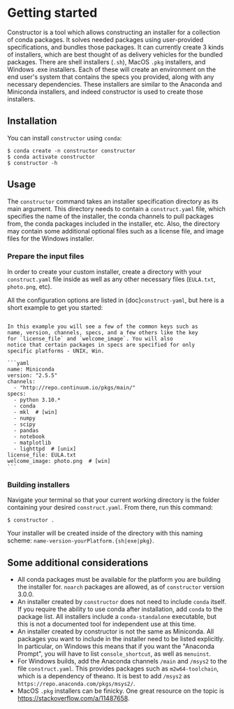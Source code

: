 # Getting started

Constructor is a tool which allows constructing an installer
for a collection of conda packages. It solves needed packages using user-provided
specifications, and bundles those packages.  It can currently create 3 kinds of
installers, which are best thought of as delivery vehicles for the bundled packages.
There are shell installers (`.sh`), MacOS `.pkg` installers, and Windows .exe installers.
Each of these will create an environment on the end user's system that contains the specs
you provided, along with any necessary dependencies.  These installers are similar
to the Anaconda and Miniconda installers, and indeed constructor is used to create
those installers.

## Installation

You can install `constructor` using `conda`:

```console
$ conda create -n constructor constructor
$ conda activate constructor
$ constructor -h
```

## Usage

The `constructor` command takes an installer specification directory
as its main argument. This directory needs to contain a `construct.yaml` file,
which specifies the name of the installer, the conda channels to pull packages
from, the conda packages included in the installer, etc. Also,
the directory may contain some additional optional files such as a license file,
and image files for the Windows installer.

### Prepare the input files

In order to create your custom installer, create a directory
with your `construct.yaml` file inside as well as any other
necessary files (`EULA.txt`, `photo.png`, etc).

All the configuration options are listed in {doc}`construct-yaml`,
but here is a short example to get you started:

````{admonition} Example construct.yaml

In this example you will see a few of the common keys such as
name, version, channels, specs, and a few others like the key
for `license_file` and `welcome_image`. You will also
notice that certain packages in specs are specified for only
specific platforms - UNIX, Win.

```yaml
name: Miniconda
version: "2.5.5"
channels:
  - "http://repo.continuum.io/pkgs/main/"
specs:
  - python 3.10.*
  - conda
  - mkl  # [win]
  - numpy
  - scipy
  - pandas
  - notebook
  - matplotlib
  - lighttpd  # [unix]
license_file: EULA.txt
welcome_image: photo.png  # [win]
```
````

### Building installers

Navigate your terminal so that your current working directory is the folder
containing your desired `construct.yaml`. From there, run this command:

```console
$ constructor .
```

Your installer will be created inside of the directory with
this naming scheme: `name-version-yourPlatform.{sh|exe|pkg}`.

## Some additional considerations

* All conda packages must be available for the platform you are
  building the installer for.  `noarch` packages are allowed, as of
  `constructor` version 3.0.0.
* An installer created by `constructor` does not need to include
  `conda` itself. If you require the ability to use conda after
  installation, add `conda` to the package list.  All installers
  include a `conda-standalone` executable, but this is not a
  documented tool for independent use at this time.
* An installer created by constructor is not the same as
  Miniconda. All packages you want to include in the installer
  need to be listed explicitly. In particular, on Windows this
  means that if you want the "Anaconda Prompt", you will have
  to list `console_shortcut`, as well as `menuinst`.
* For Windows builds, add the Anaconda channels `/main` and `/msys2`
  to the file `construct.yaml`. This provides packages such
  as `m2w64-toolchain`, which is a dependency of theano. It is best
  to add `/msys2` as `https://repo.anaconda.com/pkgs/msys2/`.
* MacOS `.pkg` installers can be finicky. One great resource on the topic is
  https://stackoverflow.com/a/11487658.
